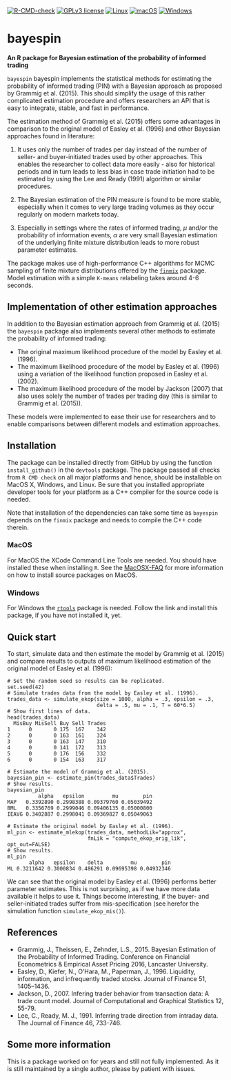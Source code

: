 [![R-CMD-check](https://github.com/simonsays1980/bayespin/actions/workflows/r-cmd-check.yml/badge.svg?branch=documentation)](https://github.com/simonsays1980/bayespin/actions/workflows/r-cmd-check.yml) [![GPLv3 license](https://img.shields.io/badge/License-GPLv3-blue.svg)](http://perso.crans.org/besson/LICENSE.html) 
[![Linux](https://svgshare.com/i/Zhy.svg)](https://svgshare.com/i/Zhy.svg) [![macOS](https://svgshare.com/i/ZjP.svg)](https://svgshare.com/i/ZjP.svg) [![Windows](https://svgshare.com/i/ZhY.svg)](https://svgshare.com/i/ZhY.svg)



# bayespin
**An R package for Bayesian estimation of the probability of informed trading**

`bayespin` bayespin implements the statistical methods for estimating the
probability of informed trading (PIN) with a Bayesian approach as proposed by
Grammig et al. (2015). This should simplify the usage of this rather complicated
estimation procedure and offers researchers an API that is easy to integrate,
stable, and fast in performance.

The estimation method of Grammig et al. (2015) offers some advantages in
comparison to the original model of Easley et al. (1996) and other Bayesian
approaches found in literature:

1. It uses only the number of trades per day instead of the number of seller-
and buyer-initiated trades used by other approaches. This enables the researcher
to collect data more easily - also for historical periods and in turn leads to
less bias in case trade initiation had to be estimated by using the Lee and
Ready (1991) algorithm or similar procedures.

2. The Bayesian estimation of the PIN measure is found to be more stable,
especially when it comes to very large trading volumes as they occur regularly
on modern markets today.

3. Especially in settings where the rates of informed trading, $\mu$ and/or the
probability of information events, $\alpha$ are very small Bayesian estimation
of the underlying finite mixture distribution leads to more robust parameter
estimates.

The package makes use of high-performance C++ algorithms for MCMC sampling of
finite mixture distributions offered by the
[`finmix`](https://github.com/simonsays1980/finmix) package. Model estimation
with a simple `K-means` relabeling takes around 4-6 seconds.

## Implementation of other estimation approaches
In addition to the Bayesian estimation approach from Grammig et al. (2015) the
`bayespin` package also implements several other methods to estimate the
probability of informed trading:

* The original maximum likelihood procedure of the model by Easley et al. (1996).
* The maximum likelihood procedure of the model by Easley et al. (1996) using a
  variation of the likelihood function proposed in Easley et al. (2002).
* The maximum likelihood procedure of the model by Jackson (2007) that also uses
solely the   number of trades per trading day (this is similar to Grammig et al.
(2015)).

These models were implemented to ease their use for researchers and to enable
comparisons between different models and estimation approaches.

## Installation
The package can be installed directly from GitHub by using the function
`install_github()` in the `devtools` package. The package passed all checks from
`R CMD check` on all major platforms and hence, should be installable on MacOS
X, Windows, and Linux. Be sure that you installed appropriate developer tools
for your platform as a C++ compiler for the source code is needed.

Note that installation of the dependencies can take some time as `bayespin` 
depends on the `finmix` package and needs to compile the C++ code therein. 

### MacOS
For MacOS the XCode Command Line Tools are needed. You should have installed
these when installing `R`. See the
[MacOSX-FAQ](https://cran.r-project.org/bin/macosx/RMacOSX-FAQ.html#Installation-of-source-packages)
for more information on how to install source packages on MacOS.

### Windows
For Windows the [`rtools`](https://cran.r-project.org/bin/windows/Rtools/)
package is needed. Follow the link and install this package, if you have not
installed it, yet.

## Quick start
To start, simulate data and then estimate the model by Grammig et al. (2015) and
compare results to outputs of maximum likelihood estimation of the original
model of Easley et al. (1996):

```
# Set the random seed so results can be replicated.
set.seed(42)
# Simulate trades data from the model by Easley et al. (1996).
trades_data <- simulate_ekop(size = 1000, alpha = .3, epsilon = .3,
                             delta = .5, mu = .1, T = 60*6.5)
# Show first lines of data.
head(trades_data)
  MisBuy MisSell Buy Sell Trades
1      0       0 175  167    342
2      0       0 163  161    324
3      0       0 163  147    310
4      0       0 141  172    313
5      0       0 176  156    332
6      0       0 154  163    317

# Estimate the model of Grammig et al. (2015). 
bayesian_pin <- estimate_pin(trades_data$Trades)
# Show results.
bayesian_pin
          alpha   epsilon         mu        pin
MAP   0.3392890 0.2998388 0.09379760 0.05039492
BML   0.3356769 0.2999046 0.09406135 0.05000800
IEAVG 0.3402887 0.2998041 0.09369827 0.05049063

# Estimate the original model by Easley et al. (1996).
ml_pin <- estimate_mlekop(trades_data, methodLik="approx", 
                          fnLik = "compute_ekop_orig_lik", opt_out=FALSE)
# Show results.
ml_pin
       alpha   epsilon    delta         mu        pin
ML 0.3211642 0.3000834 0.486291 0.09695398 0.04932346
```
We can see that the original model by Easley et al. (1996) performs better 
parameter estimates. This is not surprising, as if we have more data available 
it helps to use it. Things become interesting, if the buyer- and 
seller-initiated trades suffer from mis-specification (see herefor the 
simulation function `simulate_ekop_mis()`). 

## References
* Grammig, J., Theissen, E., Zehnder, L.S., 2015. Bayesian Estimation of the
Probability of Informed Trading. Conference on Financial Econometrics &
Empirical Asset Pricing 2016, Lancaster University.
* Easley, D., Kiefer, N., O’Hara, M., Paperman, J., 1996. Liquidity,
information, and infrequently traded stocks. Journal of Finance 51, 1405–1436.
* Jackson, D., 2007. Infering trader behavior from transaction data: A trade
count model. Journal of Computational and Graphical Statistics 12, 55-79.
* Lee, C., Ready, M. J., 1991. Inferring trade direction from intraday data. The
Journal of Finance 46, 733-746.

## Some more information
This is a package worked on for years and still not fully implemented. As it is
still maintained by a single author, please by patient with issues.
